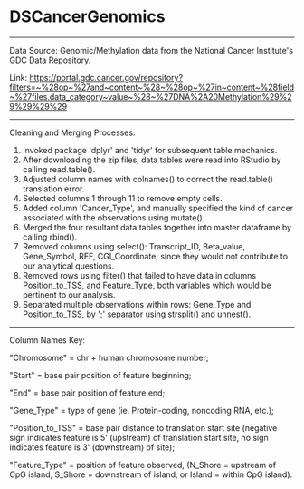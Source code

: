 # DSCancerGenomics

---

Data Source: 
Genomic/Methylation data from the National Cancer Institute's GDC Data Repository. 

Link:
https://portal.gdc.cancer.gov/repository?filters=~%28op~%27and~content~%28~%28op~%27in~content~%28field~%27files.data_category~value~%28~%27DNA%2A20Methylation%29%29%29%29%29

---
Cleaning and Merging Processes:
1. Invoked package 'dplyr' and 'tidyr' for subsequent table mechanics.
2. After downloading the zip files, data tables were read into RStudio by calling read.table().
3. Adjusted column names with colnames() to correct the read.table() translation error.
4. Selected columns 1 through 11 to remove empty cells.
5. Added column 'Cancer_Type', and manually specified the kind of cancer associated with the observations using mutate().
6. Merged the four resultant data tables together into master dataframe by calling rbind().
7. Removed columns using select(): Transcript_ID, Beta_value, Gene_Symbol, REF, CGI_Coordinate; since they would not contribute to our analytical questions.
8. Removed rows using filter() that failed to have data in columns Position_to_TSS, and Feature_Type, both variables which would be pertinent to our analysis.
9. Separated multiple observations within rows: Gene_Type and Position_to_TSS, by ';' separator using strsplit() and unnest().
---

Column Names Key:

"Chromosome" = chr + human chromosome number;

"Start" = base pair position of feature beginning;

"End" = base pair position of feature end;

"Gene_Type" = type of gene (ie. Protein-coding, noncoding RNA, etc.);

"Position_to_TSS" = base pair distance to translation start site (negative sign indicates feature is 5' (upstream) of translation start site, no sign indicates feature is 3' (downstream) of site);

"Feature_Type" = position of feature observed, (N_Shore = upstream of CpG island, S_Shore = downstream of island, or Island = within CpG island).

